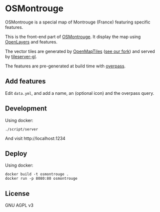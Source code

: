 # OSMontrouge

OSMontrouge is a special map of Montrouge (France) featuring specific features.

This is the front-end part of [OSMontrouge][]. It display the map using [OpenLayers][] and features.

The vector tiles are generated by [OpenMapTiles][] ([see our fork][fork]) and served by [tileserver-gl][].

The features are pre-generated at build time with [overpass][].

## Add features

Edit `data.yml`, and add a name, an (optional icon) and the overpass query.

## Development

Using docker:

    ./script/server

And visit http://localhost:1234

## Deploy

Using docker:

    docker build -t osmontrouge .
    docker run -p 8080:80 osmontrouge

## License

GNU AGPL v3

[OSMontrouge]: https://osmontrouge.fr
[OpenLayers]: https://openlayers.org/
[OpenMapTiles]: https://openmaptiles.org/
[fork]: https://github.com/francois2metz/openmaptiles
[tileserver-gl]: https://github.com/klokantech/tileserver-gl
[overpass]: https://wiki.openstreetmap.org/wiki/Overpass_API
